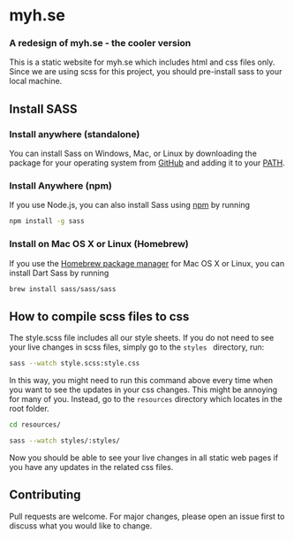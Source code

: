 # myh.se
### A redesign of myh.se - the cooler version
This is a static website for myh.se which includes html and css files only.
Since we are using scss for this project, you should pre-install sass to your local machine.

## Install SASS

### Install anywhere (standalone)

You can install Sass on Windows, Mac, or Linux by downloading the package for your operating system from [GitHub](https://github.com/sass/dart-sass/releases/tag/1.26.11) and adding it to your [PATH](https://katiek2.github.io/path-doc/). 
### Install Anywhere (npm)
If you use Node.js, you can also install Sass using [npm](https://www.npmjs.com/) by running
```bash
npm install -g sass
```
### Install on Mac OS X or Linux (Homebrew)
If you use the [Homebrew package manager](https://brew.sh/) for Mac OS X or Linux, you can install Dart Sass by running
```bash
brew install sass/sass/sass
```

## How to compile scss files to css
The style.scss file includes all our style sheets. If you do not need to see your live changes in scss files, simply go to the ```styles ``` directory, run:
```bash
sass --watch style.scss:style.css
```
In this way, you might need to run this command above every time when you want to see the updates in your css changes. This might be annoying for many of you. Instead, go to the ```resources``` directory which locates in the root folder.
```bash 
cd resources/
``` 

```bash
sass --watch styles/:styles/
```
Now you should be able to see your live changes in all static web pages if you have any updates in the related css files. 

## Contributing
Pull requests are welcome. For major changes, please open an issue first to discuss what you would like to change.
